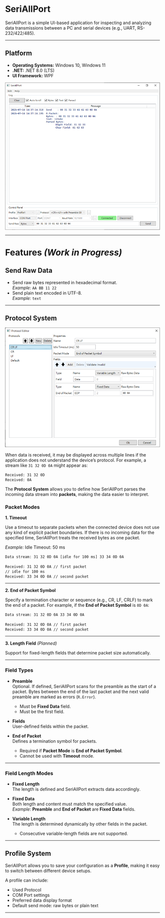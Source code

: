 # SeriAllPort

SeriAllPort is a simple UI-based application for inspecting and analyzing data transmissions between a PC and serial devices (e.g., UART, RS-232/422/485).

---

## Platform

- **Operating Systems:** Windows 10, Windows 11  
- **.NET:** .NET 8.0 (LTS)  
- **UI Framework:** WPF

![Application Screenshot](Image/App.png)

---

# Features _(Work in Progress)_

## Send Raw Data

- Send raw bytes represented in hexadecimal format.  
  _Example:_ `AA BB 11 22`
- Send plain text encoded in UTF-8.  
  _Example:_ `text`

---

## Protocol System
![Application Screenshot](Image/ProtocolEditor.png)

When data is received, it may be displayed across multiple lines if the application does not understand the device’s protocol. For example, a stream like `31 32 0D 0A` might appear as:

```
Received: 31 32 0D
Received: 0A
```

The **Protocol System** allows you to define how SeriAllPort parses the incoming data stream into **packets**, making the data easier to interpret.

### Packet Modes

**1. Timeout**

Use a timeout to separate packets when the connected device does not use any kind of explicit packet boundaries. If there is no incoming data for the specified time, SeriAllPort treats the received bytes as one packet.

_Example:_ Idle Timeout: 50 ms  
```
Data stream: 31 32 0D 0A [idle for 100 ms] 33 34 0D 0A

Received: 31 32 0D 0A // first packet
// idle for 100 ms
Received: 33 34 0D 0A // second packet
```

---

**2. End of Packet Symbol**

Specify a termination character or sequence (e.g., CR, LF, CRLF) to mark the end of a packet. For example, if the **End of Packet Symbol** is `0D 0A`:

```
Data stream: 31 32 0D 0A 33 34 0D 0A

Received: 31 32 0D 0A // first packet
Received: 33 34 0D 0A // second packet
```

---

**3. Length Field** _(Planned)_

Support for fixed-length fields that determine packet size automatically.

---

### Field Types

- **Preamble**  
  Optional. If defined, SeriAllPort scans for the preamble as the start of a packet. Bytes between the end of the last packet and the next valid preamble are marked as errors (`R.Error`).  
  - Must be **Fixed Data** field.
  - Must be the first field.

- **Fields**  
  User-defined fields within the packet.

- **End of Packet**  
  Defines a termination symbol for packets.  
  - Required if **Packet Mode** is **End of Packet Symbol**.
  - Cannot be used with **Timeout** mode.

---

### Field Length Modes

- **Fixed Length**  
  The length is defined and SeriAllPort extracts data accordingly.

- **Fixed Data**  
  Both length and content must match the specified value.  
  _Example_: **Preamble** and **End of Packet** are **Fixed Data** fields.

- **Variable Length**  
  The length is determined dynamically by other fields in the packet.  
  - Consecutive variable-length fields are not supported.

---

## Profile System

SeriAllPort allows you to save your configuration as a **Profile**, making it easy to switch between different device setups.

A profile can include:

- Used Protocol
- COM Port settings
- Preferred data display format
- Default send mode: raw bytes or plain text

---
